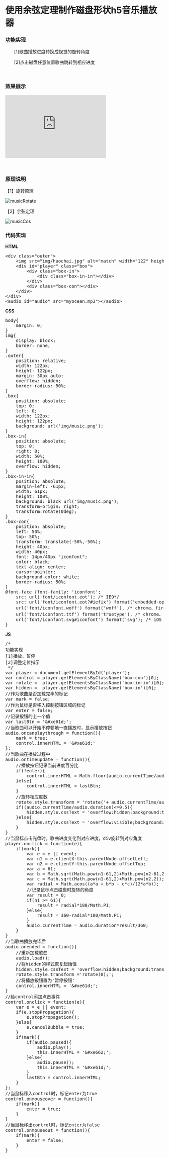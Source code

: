 # 使用余弦定理制作磁盘形状h5音乐播放器

### 功能实现

　　[1]歌曲播放进度转换成视觉的旋转角度

　　[2]点击磁盘任意位置歌曲跳转到相应进度

&nbsp;

### 效果展示

<iframe src="https://demo.xiaohuochai.site/html/movie/m8.html" frameborder="0" width="320" height="200"></iframe>

&nbsp;

### 原理说明

【1】旋转原理

![musicRotate](https://pic.xiaohuochai.site/blog/HTML_tags_musicRotate.gif)

【2】余弦定理

![musicCos](https://pic.xiaohuochai.site/blog/HTML_tags_musicCos.jpg)

### 代码实现

**HTML**

<div class="cnblogs_code">
<pre>&lt;div class="outer"&gt;
    &lt;img src="img/huochai.jpg" alt="match" width="122" height="122"&gt;
    &lt;div id="player" class="box"&gt;
        &lt;div class="box-in"&gt;
            &lt;div class="box-in-in"&gt;&lt;/div&gt;
        &lt;/div&gt;
        &lt;div class="box-con"&gt;&lt;/div&gt;
    &lt;/div&gt;    
&lt;/div&gt;
&lt;audio id="audio" src="myocean.mp3"&gt;&lt;/audio&gt;</pre>
</div>

**CSS**

<div class="cnblogs_code">
<pre>body{
    margin: 0;
}
img{
    display: block;
    border: none;
}
.outer{
    position: relative;
    width: 122px;
    height: 122px;
    margin: 30px auto;    
    overflow: hidden;
    border-radius: 50%;
}
.box{
    position: absolute;
    top: 0;
    left: 0; 
    width: 122px;
    height: 122px;
    background: url('img/music.png');
}
.box-in{
    position: absolute;
    top: 0;
    right: 0;
    width: 50%;
    height: 100%;
    overflow: hidden;
}
.box-in-in{
    position: absolute;
    margin-left: -61px;
    width: 61px;
    height: 100%;
    background: black url('img/music.png');
    transform-origin: right;
    transform:rotate(0deg);    
}
.box-con{
    position: absolute;
    left: 50%;
    top: 50%;
    transform: translate(-50%,-50%);
    height: 40px;
    width: 40px;
    font: 14px/40px "iconfont";
    color: black;
    text-align: center;
    cursor:pointer;
    background-color: white;
    border-radius: 50%;
}
@font-face {font-family: 'iconfont';
    src: url('font/iconfont.eot'); /* IE9*/
    src: url('font/iconfont.eot?#iefix') format('embedded-opentype'), /* IE6-IE8 */
    url('font/iconfont.woff') format('woff'), /* chrome、firefox */
    url('font/iconfont.ttf') format('truetype'), /* chrome、firefox、opera、Safari, Android, iOS 4.2+*/
    url('font/iconfont.svg#iconfont') format('svg'); /* iOS 4.1- */
}</pre>
</div>

**JS**

<div class="cnblogs_code">
<pre>/*
功能实现
[1]播放、暂停
[2]调整定位指示
 */    
var player = document.getElementById('player');
var control = player.getElementsByClassName('box-con')[0];
var rotate =  player.getElementsByClassName('box-in-in')[0];
var hidden =  player.getElementsByClassName('box-in')[0];
//作为歌曲是否加载完毕的标记
var mark = false;
//作为鼠标是否移入控制按钮区域的标记
var enter = false;
//记录按钮的上一个值
var lastBtn = '&amp;#xe61d;';
//当歌曲可以开始不停顿地一直播放时，显示播放按钮
audio.oncanplaythrough = function(){
    mark = true;
    control.innerHTML = '&amp;#xe61d;'
};    
//当歌曲在播放过程中
audio.ontimeupdate = function(){
    //播放按钮记录当前进度百分比
    if(!enter){
        control.innerHTML = Math.floor(audio.currentTime/audio.duration*100) + '%';
    }else{
        control.innerHTML = lastBtn;
    }
    //旋转相应度数
    rotate.style.transform = 'rotate('+ audio.currentTime/audio.duration*360 + 'deg)';
    if((audio.currentTime/audio.duration)&lt;=0.5){
        hidden.style.cssText = 'overflow:hidden;background:transparent';        
    }else{
        hidden.style.cssText = 'overflow:visible;background:black url("img/music.png") 61px 0';
    }    
}
//当鼠标点击光盘时，歌曲进度变化到对应进度，div旋转到对应角度
player.onclick = function(e){
    if(mark){
        var e = e || event;
        var n1 = e.clientX-this.parentNode.offsetLeft; 
        var n2 = e.clientY-this.parentNode.offsetTop;
        var a = 61;
        var b = Math.sqrt(Math.pow(n1-61,2)+Math.pow(n2-61,2));    
        var c = Math.sqrt(Math.pow(n1-61,2)+Math.pow(n2,2));
        var radial = Math.acos((a*a + b*b - c*c)/(2*a*b));
        //记录鼠标点击磁盘时旋转的角度
        var result = 0;
        if(n1 &gt;= 61){
            result = radial*180/Math.PI;
        }else{
            result = 360-radial*180/Math.PI;
        }
        audio.currentTime = audio.duration*result/360;        
    }    
}
//当歌曲播放完毕后
audio.onended = function(){
    //重新加载歌曲
    audio.load();
    //将hidden的样式恢复起始值
    hidden.style.cssText = 'overflow:hidden;background:transparent';
    rotate.style.transform ='rotate(0);';
    //将播放按钮置为'暂停按钮'
    control.innerHTML = '&amp;#xe61d;';
}
//给control添加点击事件
control.onclick = function(e){
    var e = e || event;
    if(e.stopPropagation){
        e.stopPropagation();
    }else{
        e.cancelBubble = true;
    }
    if(mark){
        if(audio.paused){
            audio.play();
            this.innerHTML = '&amp;#xe662;';
        }else{
            audio.pause();
            this.innerHTML = '&amp;#xe61d;';
        }    
        lastBtn = control.innerHTML;    
    }
};    
//当鼠标移入control时，标记enter为true
control.onmouseover = function(){
    if(mark){
        enter = true;
    }
}    
//当鼠标移出control时，标记enter为false
control.onmouseout = function(){
    if(mark){
        enter = false;
    }
}    </pre>
</div>

